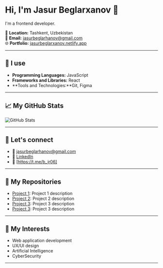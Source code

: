 # Hi, I'm Jasur Beglarxanov 👋

I'm a frontend developer.

📍 **Location:** Tashkent, Uzbekistan  
📧 **Email:** [jasurbeglarhanov@gmail.com](mailto:jasurbeglarhanov@gmail.com)  
🌐 **Portfolio:** [jasurbeglarxanov.netlify.app](http://jasurbeglarxanov.netlify.app)

---

## 🔧 I use

- **Programming Languages:** JavaScript
- **Frameworks and Libraries:** React
- **Tools and Technologies:**Git, Figma

---

## 📈 My GitHub Stats

![GitHub Stats](https://github-readme-stats.vercel.app/api?username=JasurBeglarxanov&show_icons=true&hide_title=true&count_private=true&hide=prs&theme=radical)

---

## 📣 Let's connect

- 📧 [jasurbeglarhanov@gmail.com](mailto:jasurbeglarhanov@gmail.com)
- 🔗 [LinkedIn](https://www.linkedin.com/in/jasur-beglarkhanov-1aa055365/)
- 📱 [https://t.me/b_jr06]

---

## 📌 My Repositories

- [Project 1](https://github.com/JasurBeglarxanov/To-Do-List): Project 1 description
- [Project 2](https://github.com/JasurBeglarxanov/Portfolio): Project 2 description
- [Project 3](https://github.com/JasurBeglarxanov/CUser): Project 3 description
- [Project 3](https://github.com/JasurBeglarxanov/Restaurant): Project 3 description

---

## 🧠 My Interests

- Web application development
- UX/UI design
- Artificial Intelligence
- CyberSecurity

---
